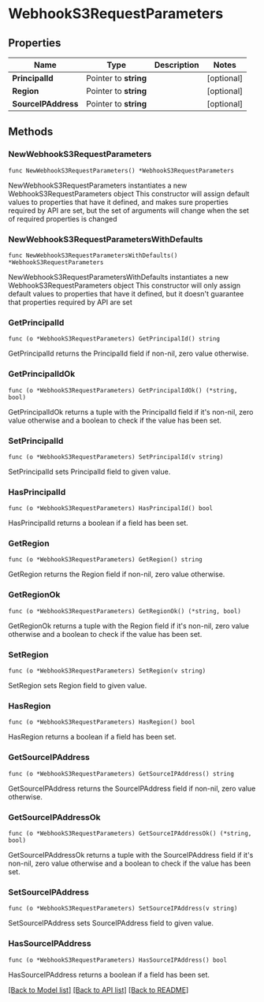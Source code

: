 # WebhookS3RequestParameters

## Properties

Name | Type | Description | Notes
------------ | ------------- | ------------- | -------------
**PrincipalId** | Pointer to **string** |  | [optional] 
**Region** | Pointer to **string** |  | [optional] 
**SourceIPAddress** | Pointer to **string** |  | [optional] 

## Methods

### NewWebhookS3RequestParameters

`func NewWebhookS3RequestParameters() *WebhookS3RequestParameters`

NewWebhookS3RequestParameters instantiates a new WebhookS3RequestParameters object
This constructor will assign default values to properties that have it defined,
and makes sure properties required by API are set, but the set of arguments
will change when the set of required properties is changed

### NewWebhookS3RequestParametersWithDefaults

`func NewWebhookS3RequestParametersWithDefaults() *WebhookS3RequestParameters`

NewWebhookS3RequestParametersWithDefaults instantiates a new WebhookS3RequestParameters object
This constructor will only assign default values to properties that have it defined,
but it doesn't guarantee that properties required by API are set

### GetPrincipalId

`func (o *WebhookS3RequestParameters) GetPrincipalId() string`

GetPrincipalId returns the PrincipalId field if non-nil, zero value otherwise.

### GetPrincipalIdOk

`func (o *WebhookS3RequestParameters) GetPrincipalIdOk() (*string, bool)`

GetPrincipalIdOk returns a tuple with the PrincipalId field if it's non-nil, zero value otherwise
and a boolean to check if the value has been set.

### SetPrincipalId

`func (o *WebhookS3RequestParameters) SetPrincipalId(v string)`

SetPrincipalId sets PrincipalId field to given value.

### HasPrincipalId

`func (o *WebhookS3RequestParameters) HasPrincipalId() bool`

HasPrincipalId returns a boolean if a field has been set.

### GetRegion

`func (o *WebhookS3RequestParameters) GetRegion() string`

GetRegion returns the Region field if non-nil, zero value otherwise.

### GetRegionOk

`func (o *WebhookS3RequestParameters) GetRegionOk() (*string, bool)`

GetRegionOk returns a tuple with the Region field if it's non-nil, zero value otherwise
and a boolean to check if the value has been set.

### SetRegion

`func (o *WebhookS3RequestParameters) SetRegion(v string)`

SetRegion sets Region field to given value.

### HasRegion

`func (o *WebhookS3RequestParameters) HasRegion() bool`

HasRegion returns a boolean if a field has been set.

### GetSourceIPAddress

`func (o *WebhookS3RequestParameters) GetSourceIPAddress() string`

GetSourceIPAddress returns the SourceIPAddress field if non-nil, zero value otherwise.

### GetSourceIPAddressOk

`func (o *WebhookS3RequestParameters) GetSourceIPAddressOk() (*string, bool)`

GetSourceIPAddressOk returns a tuple with the SourceIPAddress field if it's non-nil, zero value otherwise
and a boolean to check if the value has been set.

### SetSourceIPAddress

`func (o *WebhookS3RequestParameters) SetSourceIPAddress(v string)`

SetSourceIPAddress sets SourceIPAddress field to given value.

### HasSourceIPAddress

`func (o *WebhookS3RequestParameters) HasSourceIPAddress() bool`

HasSourceIPAddress returns a boolean if a field has been set.


[[Back to Model list]](../README.md#documentation-for-models) [[Back to API list]](../README.md#documentation-for-api-endpoints) [[Back to README]](../README.md)


